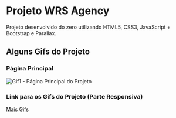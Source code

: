 # Projeto WRS Agency

Projeto desenvolvido do zero utilizando HTML5, CSS3, JavaScript + Bootstrap e Parallax.

## Alguns Gifs do Projeto
### Página Principal
![Gif1 - Página Principal do Projeto](https://github.com/Wes1738/Bootstrap/blob/master/Gifs/P%C3%A1gina%20Principal%20Desktop.gif)

### Link para os Gifs do Projeto (Parte Responsiva)
[Mais Gifs](https://github.com/Wes1738/Bootstrap/tree/master/Gifs)
